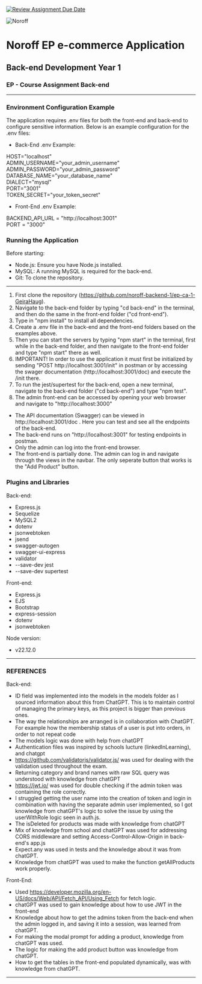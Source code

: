 [![Review Assignment Due Date](https://classroom.github.com/assets/deadline-readme-button-22041afd0340ce965d47ae6ef1cefeee28c7c493a6346c4f15d667ab976d596c.svg)](https://classroom.github.com/a/mH5r8fxQ)

![Noroff](http://images.restapi.co.za/pvt/Noroff-64.png)
# Noroff EP e-commerce Application
## Back-end Development Year 1
### EP - Course Assignment Back-end
---
### Environment Configuration Example  
  
The application requires .env files for both the front-end and back-end to configure sensitive information. Below is an example configuration for the .env files:    

- Back-End .env Example:  

HOST="localhost"  
ADMIN_USERNAME="your_admin_username"  
ADMIN_PASSWORD="your_admin_password"  
DATABASE_NAME="your_database_name"  
DIALECT="mysql"  
PORT="3001"  
TOKEN_SECRET="your_token_secret"  

- Front-End .env Example:  

BACKEND_API_URL = "http://localhost:3001"  
PORT = "3000"

### Running the Application

Before starting:

- Node.js: Ensure you have Node.js installed.
- MySQL: A running MySQL is required for the back-end.
- Git: To clone the repository.
---

1. First clone the repository (https://github.com/noroff-backend-1/ep-ca-1-GeiraHaug). 
2. Navigate to the back-end folder by typing "cd back-end" in the terminal, and then do the same in the front-end folder ("cd front-end").
3. Type in "npm install" to install all dependencies.
4. Create a .env file in the back-end and the front-end folders based on the examples above.  
5. Then you can start the servers by typing "npm start" in the terminal, first while in the back-end folder, and then navigate to the front-end folder and type "npm start" there as well.
6. IMPORTANT! In order to use the application it must first be initialized by sending "POST http://localhost:3001/init" in postman or by accessing the swager documentation (http://localhost:3001/doc) and execute the /init there.
7. To run the jest/supertest for the back-end, open a new terminal, navigate to the back-end folder ("cd back-end") and type "npm test".
8. The admin front-end can be accessed by opening your web browser and navigate to "http://localhost:3000"

- The API documentation (Swagger) can be viewed in http://localhost:3001/doc . Here you can test and see all the endpoints of the back-end.
- The back-end runs on "http://localhost:3001" for testing endpoints in postman.
- Only the admin can log into the front-end browser.
- The front-end is partially done. The admin can log in and navigate through the views in the navbar. The only seperate button that works is the "Add Product" button.


### Plugins and Libraries

Back-end:

- Express.js
- Sequelize
- MySQL2
- dotenv
- jsonwebtoken
- jsend
- swagger-autogen
- swagger-ui-express
- validator
- --save-dev jest
- --save-dev supertest

Front-end:

- Express.js
- EJS
- Bootstrap
- express-session
- dotenv
- jsonwebtoken

Node version:
- v22.12.0

---

### REFERENCES

Back-end:

- ID field was implemented into the models in the models folder as I sourced information about this from ChatGPT. This is to maintain control of managing the primary keys, as this project is bigger than previous ones.
- The way the relationships are arranged is in collaboration with ChatGPT. For example how the membership status of a user is put into orders, in order to not repeat code
- The models logic was done with help from chatGPT
- Authentication files was inspired by schools lucture (linkedInLearning), and chatgpt
- https://github.com/validatorjs/validator.js/ was used for dealing with the validation used throughout the exam.
- Returning category and brand names with raw SQL query was understood with knowledge from chatGPT
- https://jwt.io/ was used for double checking if the admin token was containing the role correctly.
- I struggled getting the user name into the creation of token and login in combination with having the separate admin user implemented, so I got knowledge from chatGPT's logic to solve the issue by using the userWithRole logic seen in auth.js.
- The isDeleted for products was made with knowledge from chatGPT
- Mix of knowledge from school and chatGPT was used for addressing CORS middleware and setting Access-Control-Allow-Origin in back-end's app.js
- Expect.any was used in tests and the knowledge about it was from chatGPT.
- Knowledge from chatGPT was used to make the function getAllProducts work properly.


Front-End:

- Used https://developer.mozilla.org/en-US/docs/Web/API/Fetch_API/Using_Fetch for fetch logic.
- chatGPT was used to gain knowledge about how to use JWT in the front-end
- Knowledge about how to get the admins token from the back-end when the admin logged in, and saving it into a session, was learned from chatGPT.
- For making the modal prompt for adding a product, knowledge from chatGPT was used.
- The logic for making the add product button was knowledge from chatGPT.
- How to get the tables in the front-end populated dynamically, was with knowledge from chatGPT.

---